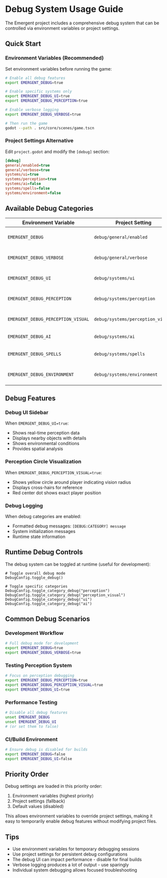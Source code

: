 # Debug System Usage Guide

The Emergent project includes a comprehensive debug system that can be controlled via environment variables or project settings.

## Quick Start

### Environment Variables (Recommended)

Set environment variables before running the game:

```bash
# Enable all debug features
export EMERGENT_DEBUG=true

# Enable specific systems only
export EMERGENT_DEBUG_UI=true
export EMERGENT_DEBUG_PERCEPTION=true

# Enable verbose logging
export EMERGENT_DEBUG_VERBOSE=true

# Then run the game
godot --path . src/core/scenes/game.tscn
```

### Project Settings Alternative

Edit `project.godot` and modify the `[debug]` section:

```ini
[debug]
general/enabled=true
general/verbose=true
systems/ui=true
systems/perception=true
systems/ai=false
systems/spells=false
systems/environment=false
```

## Available Debug Categories

| Environment Variable | Project Setting | Description |
|---------------------|----------------|-------------|
| `EMERGENT_DEBUG` | `debug/general/enabled` | Master debug toggle |
| `EMERGENT_DEBUG_VERBOSE` | `debug/general/verbose` | Extra detailed logging |
| `EMERGENT_DEBUG_UI` | `debug/systems/ui` | Debug UI sidebar visibility |
| `EMERGENT_DEBUG_PERCEPTION` | `debug/systems/perception` | Perception system logging |
| `EMERGENT_DEBUG_PERCEPTION_VISUAL` | `debug/systems/perception_visual` | Perception circle visualization |
| `EMERGENT_DEBUG_AI` | `debug/systems/ai` | AI system logging |
| `EMERGENT_DEBUG_SPELLS` | `debug/systems/spells` | Spell system logging |
| `EMERGENT_DEBUG_ENVIRONMENT` | `debug/systems/environment` | Environment system logging |

## Debug Features

### Debug UI Sidebar
When `EMERGENT_DEBUG_UI=true`:
- Shows real-time perception data
- Displays nearby objects with details
- Shows environmental conditions
- Provides spatial analysis

### Perception Circle Visualization
When `EMERGENT_DEBUG_PERCEPTION_VISUAL=true`:
- Shows yellow circle around player indicating vision radius
- Displays cross-hairs for reference
- Red center dot shows exact player position

### Debug Logging
When debug categories are enabled:
- Formatted debug messages: `[DEBUG:CATEGORY] message`
- System initialization messages
- Runtime state information

## Runtime Debug Controls

The debug system can be toggled at runtime (useful for development):

```gdscript
# Toggle overall debug mode
DebugConfig.toggle_debug()

# Toggle specific categories
DebugConfig.toggle_category_debug("perception")
DebugConfig.toggle_category_debug("perception_visual")
DebugConfig.toggle_category_debug("ui")
DebugConfig.toggle_category_debug("ai")
```

## Common Debug Scenarios

### Development Workflow
```bash
# Full debug mode for development
export EMERGENT_DEBUG=true
export EMERGENT_DEBUG_VERBOSE=true
```

### Testing Perception System
```bash
# Focus on perception debugging
export EMERGENT_DEBUG_PERCEPTION=true
export EMERGENT_DEBUG_PERCEPTION_VISUAL=true
export EMERGENT_DEBUG_UI=true
```

### Performance Testing
```bash
# Disable all debug features
unset EMERGENT_DEBUG
unset EMERGENT_DEBUG_UI
# (or set them to false)
```

### CI/Build Environment
```bash
# Ensure debug is disabled for builds
export EMERGENT_DEBUG=false
export EMERGENT_DEBUG_UI=false
```

## Priority Order

Debug settings are loaded in this priority order:
1. Environment variables (highest priority)
2. Project settings (fallback)
3. Default values (disabled)

This allows environment variables to override project settings, making it easy to temporarily enable debug features without modifying project files.

## Tips

- Use environment variables for temporary debugging sessions
- Use project settings for persistent debug configurations
- The debug UI can impact performance - disable for final builds
- Verbose logging produces a lot of output - use sparingly
- Individual system debugging allows focused troubleshooting